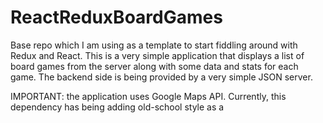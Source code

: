 # ReactReduxBoardGames

Base repo which I am using as a template to start fiddling around with Redux and React. This is a very simple application that displays a list of board games from the server along with some data and stats for each game. The backend side is being provided by a very simple JSON server.

IMPORTANT: the application uses Google Maps API. Currently, this dependency has being adding old-school style as a <script> in the entry point for the app (index.html). In order to render Google Maps properly, it is necessary to replace the INSERT_YOUR_API_KEY_HERE with a valid Google API key with access rights for Google Maps JS API. The application can be run without this step nonetheless, but the corresponding maps will not be rendered/shown.

# Running the app
- Install the NPM dependencies
```
> npm install
```
- Run JSON server (or similar backend) on localhost and port 3007 (install if necessary)
```
> npm install -g json-server
> json-server --watch db.json --port 3007
```
- Start application (running on localhost, port 8080)
```
> npm start
```
